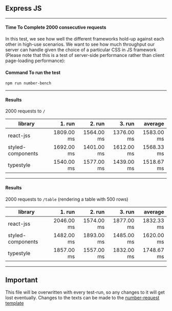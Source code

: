 ## Express JS

---
#### Time To Complete 2000 consecutive requests

In this test, we see how well the different frameworks hold-up against each other in high-use scenarios. We want to see how much throughput our server can handle given the choice of a particular CSS in JS framework (Please note that this is a test of server-side performance rather than client page-loading performance):

#### Command To run the test
```bash
npm run number-bench
```

---

#### Results

2000 requests to `/`

|library|1. run|2. run|3. run|average|
|-------|-----:|-----:|-----:|------:|
|react-jss|1809.00 ms|1564.00 ms|1376.00 ms|1583.00 ms|
|styled-components|1692.00 ms|1401.00 ms|1612.00 ms|1568.33 ms|
|typestyle|1540.00 ms|1577.00 ms|1439.00 ms|1518.67 ms|


---

#### Results

2000 requests to `/table` (rendering a table with 500 rows)

|library|1. run|2. run|3. run|average|
|-------|-----:|-----:|-----:|------:|
|react-jss|2046.00 ms|1574.00 ms|1877.00 ms|1832.33 ms|
|styled-components|1482.00 ms|1893.00 ms|1485.00 ms|1620.00 ms|
|typestyle|1857.00 ms|1557.00 ms|1832.00 ms|1748.67 ms|


---

## Important

This file will be overwritten with every test-run, so any changes to it will get lost eventually. Changes to the texts can be made to the [number-request template](./number-requests.template.md)
